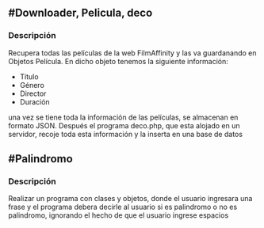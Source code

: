 #Downloader, Pelicula, deco
-------------
### Descripción

Recupera todas las películas de la web FilmAffinity y las va guardanando en Objetos Película.
En dicho objeto tenemos la siguiente información:

* Título
* Género
* Director
* Duración

una vez se tiene toda la información de las películas, se almacenan en formato JSON. Después el programa deco.php, que esta alojado en un servidor, recoje toda esta información y la inserta en una base de datos

#Palindromo
-------------

### Descripción

Realizar un programa con clases y objetos, donde el usuario ingresara una frase y el programa debera decirle al usuario si es palindromo o no es palindromo, ignorando el hecho de que el usuario ingrese espacios
